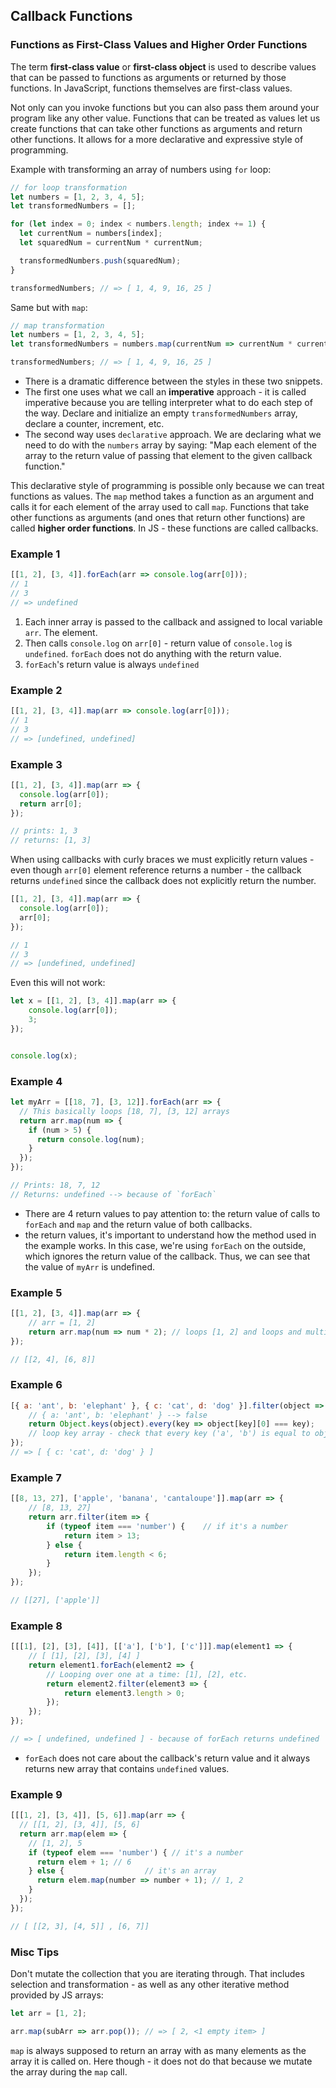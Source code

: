 

## Callback Functions


### Functions as First-Class Values and Higher Order Functions

The term **first-class value** or **first-class object** is used to describe values that can be passed to functions as arguments or returned by those functions. In JavaScript, functions themselves are first-class values. 

Not only can you invoke functions but you can also pass them around your program like any other value. Functions that can be treated as values let us create functions that can take other functions as arguments and return other functions. It allows for a more declarative and expressive style of programming.

Example with transforming an array of numbers using `for` loop:

```javascript
// for loop transformation
let numbers = [1, 2, 3, 4, 5];
let transformedNumbers = [];

for (let index = 0; index < numbers.length; index += 1) {
  let currentNum = numbers[index];
  let squaredNum = currentNum * currentNum;

  transformedNumbers.push(squaredNum);
}

transformedNumbers; // => [ 1, 4, 9, 16, 25 ]
```

Same but with `map`:

```javascript
// map transformation
let numbers = [1, 2, 3, 4, 5];
let transformedNumbers = numbers.map(currentNum => currentNum * currentNum);

transformedNumbers; // => [ 1, 4, 9, 16, 25 ]
```

* There is a dramatic difference between the styles in these two snippets.
* The first one uses what we call an **imperative** approach - it is called imperative because you are telling interpreter what to do each step of the way. Declare and initialize an empty `transformedNumbers` array, declare a counter, increment, etc.
* The second way uses `declarative` approach. We are declaring what we need to do with the `numbers` array by saying: "Map each element of the array to the return value of passing that element to the given callback function."

This declarative style of programming is possible only because we can treat functions as values. The `map` method takes a function as an argument and calls it for each element of the array used to call `map`. Functions that take other functions as arguments (and ones that return other functions) are called **higher order functions**. In JS - these functions are called callbacks.

### Example 1

```javascript
[[1, 2], [3, 4]].forEach(arr => console.log(arr[0]));
// 1
// 3
// => undefined
```

1. Each inner array is passed to the callback and assigned to local variable `arr`. The element.
2. Then calls `console.log` on `arr[0]` - return value of `console.log` is `undefined`. `forEach` does not do anything with the return value. 
3. `forEach`'s return value is always `undefined`


### Example 2

```javascript
[[1, 2], [3, 4]].map(arr => console.log(arr[0]));
// 1
// 3
// => [undefined, undefined]
```

### Example 3

```javascript
[[1, 2], [3, 4]].map(arr => {
  console.log(arr[0]);
  return arr[0];
});

// prints: 1, 3
// returns: [1, 3]
```

When using callbacks with curly braces we must explicitly return values - even though `arr[0]` element reference returns a number - the callback returns `undefined` since the callback does not explicitly return the number. 

```javascript
[[1, 2], [3, 4]].map(arr => {
  console.log(arr[0]);
  arr[0];
});

// 1
// 3
// => [undefined, undefined]
```

Even this will not work:

```javascript
let x = [[1, 2], [3, 4]].map(arr => {
    console.log(arr[0]);
    3;
});


console.log(x);
```

### Example 4

```javascript
let myArr = [[18, 7], [3, 12]].forEach(arr => {
  // This basically loops [18, 7], [3, 12] arrays
  return arr.map(num => {
    if (num > 5) {
      return console.log(num);
    }
  });
});

// Prints: 18, 7, 12
// Returns: undefined --> because of `forEach`
```

* There are 4 return values to pay attention to: the return value of calls to `forEach` and `map` and the return value of both callbacks.
* the return values, it's important to understand how the method used in the example works. In this case, we're using `forEach` on the outside, which ignores the return value of the callback. Thus, we can see that the value of `myArr` is undefined.


### Example 5

```javascript
[[1, 2], [3, 4]].map(arr => {
    // arr = [1, 2]
    return arr.map(num => num * 2); // loops [1, 2] and loops and multiplies by 2
});

// [[2, 4], [6, 8]]
```

### Example 6

```javascript
[{ a: 'ant', b: 'elephant' }, { c: 'cat', d: 'dog' }].filter(object => {
    // { a: 'ant', b: 'elephant' } --> false
    return Object.keys(object).every(key => object[key][0] === key);
    // loop key array - check that every key ('a', 'b') is equal to object[key][0] which for the first one is 'a' from 'ant'
});
// => [ { c: 'cat', d: 'dog' } ]
```


### Example 7

```javascript
[[8, 13, 27], ['apple', 'banana', 'cantaloupe']].map(arr => {
    // [8, 13, 27]
    return arr.filter(item => {
        if (typeof item === 'number') {    // if it's a number
            return item > 13;
        } else {
            return item.length < 6;
        }
    });
});

// [[27], ['apple']]
```

### Example 8

```javascript
[[[1], [2], [3], [4]], [['a'], ['b'], ['c']]].map(element1 => {
    // [ [1], [2], [3], [4] ]
    return element1.forEach(element2 => {
        // Looping over one at a time: [1], [2], etc.
        return element2.filter(element3 => {
            return element3.length > 0;
        });
    });
});

// => [ undefined, undefined ] - because of forEach returns undefined
```
* `forEach` does not care about the callback's return value and it always returns new array that contains `undefined` values.


### Example 9

```javascript
[[[1, 2], [3, 4]], [5, 6]].map(arr => {
  // [[1, 2], [3, 4]], [5, 6]
  return arr.map(elem => {
    // [1, 2], 5
    if (typeof elem === 'number') { // it's a number
      return elem + 1; // 6 
    } else {                  // it's an array
      return elem.map(number => number + 1); // 1, 2
    }
  });
});

// [ [[2, 3], [4, 5]] , [6, 7]]
```

### Misc Tips

Don't mutate the collection that you are iterating through. That includes selection and transformation - as well as any other iterative method provided by JS arrays:

```javascript
let arr = [1, 2];

arr.map(subArr => arr.pop()); // => [ 2, <1 empty item> ]
```

`map` is always supposed to return an array with as many elements as the array it is called on. Here though - it does not do that because we mutate the array during the `map` call.